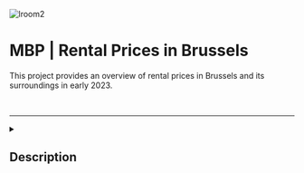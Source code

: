 
![lroom2](https://github.com/larahdm2/Mid-Bootcamp-Project/assets/138598135/b5c07b04-0f87-4966-b3c6-7adc99e0609a)

# MBP | Rental Prices in Brussels

This project provides an overview of rental prices in Brussels and its surroundings in early 2023.

  <br>
  <hr> 

</details>

<details>
  <summary>
   <h2>Description</h2>
  </summary>

This data has been extracted from: https://www.kaggle.com/datasets/mathiassteilen/monthly-rent-of-rented-flats-in-brussels.

During the cleaning process, we focused on the center of the map and excluded areas in Belgium with limited information..
 
  <br>
  
 ![map](https://github.com/larahdm2/Mid-Bootcamp-Project/assets/138598135/50a5cd1d-fa8f-4fb6-a1d2-027c15dfe359)

  <br>

The dataset included numerous features, which we processed to generate the final ones..



<br>
<hr> 

</details>

